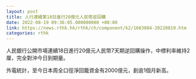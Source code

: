 ```yaml
---
layout: post
title: 人行連續第18日進行20億元人民幣逆回購
date: 2022-08-19 09:36:05.000000000 +08:00
link: https://news.rthk.hk/rthk/ch/component/k2/1663084-20220819.htm
categories: rthk
---
```


人民銀行公開市場連續18日進行20億元人民幣7天期逆回購操作，中標利率維持2厘，完全對沖今日到期量。

外電統計，至今日本周全口徑淨回籠資金有2000億元，創逾1個月新高。

